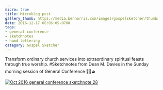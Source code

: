 ```yaml
---
micro: true
title: Microblog post
gallery_thumb: https://media.bennorris.com/images/gospelsketcher/thumbs/oct-16-4-davies.jpg
date: 2016-12-17 06:06:09-0700
tags:
- general conference
- sketchnotes
- hand lettering
category: Gospel Sketcher
---
```


Transform ordinary church services into extraordinary spiritual feasts through true worship.
#Sketchnotes from Dean M. Davies in the Sunday morning session of General Conference ✍🏼⛪️

[![Oct 2016 general conference sketchnote 28](https://media.bennorris.com/images/gospelsketcher/general-conference/oct-2016/oct-16-4-davies.jpg)](https://media.bennorris.com/images/gospelsketcher/general-conference/oct-2016/oct-16-4-davies.jpg)